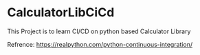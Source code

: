 # CalculatorLibCiCd
This Project is to learn CI/CD on python based Calculator Library


Refrence:
  https://realpython.com/python-continuous-integration/
